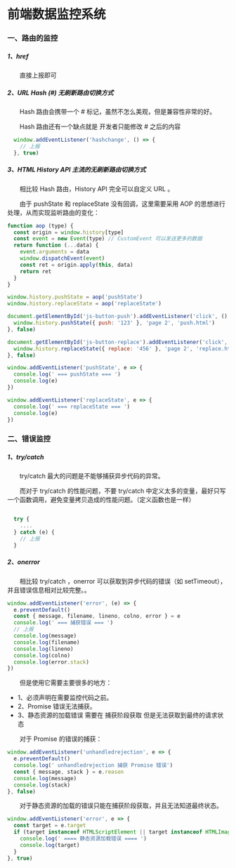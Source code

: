 # 前端数据监控系统

### 一、路由的监控

##### 1、href
  &emsp;&emsp;直接上报即可

##### 2、URL Hash (#) 无刷新路由切换方式

  &emsp;&emsp;Hash 路由会携带一个 # 标记，虽然不怎么美观，但是兼容性非常的好。

  &emsp;&emsp;Hash 路由还有一个缺点就是 开发者只能修改 # 之后的内容 


```JavaScript
  window.addEventListener('hashchange', () => {
    // 上报
  }, true)
```

##### 3、HTML History API 主流的无刷新路由切换方式

  &emsp;&emsp;相比较 Hash 路由，History API 完全可以自定义 URL 。

  &emsp;&emsp;由于 pushState 和 replaceState 没有回调，这里需要采用 AOP 的思想进行处理，从而实现监听路由的变化：

```JavaScript
function aop (type) {
  const origin = window.history[type]
  const event = new Event(type) // CustomEvent 可以发送更多的数据
  return function (...data) {
    event.arguments = data
    window.dispatchEvent(event)
    const ret = origin.apply(this, data)
    return ret
  }
}

window.history.pushState = aop('pushState')
window.history.replaceState = aop('replaceState')

document.getElementById('js-button-push').addEventListener('click', () => {
  window.history.pushState({ push: '123' }, 'page 2', 'push.html')
}, false)

document.getElementById('js-button-replace').addEventListener('click', () => {
  window.history.replaceState({ replace: '456' }, 'page 2', 'replace.html')
}, false)

window.addEventListener('pushState', e => {
  console.log(' === pushState === ')
  console.log(e)
})

window.addEventListener('replaceState', e => {
  console.log(' === replaceState === ')
  console.log(e)
})
```

### 二、错误监控

##### 1、try/catch

  &emsp;&emsp;try/catch 最大的问题是不能够捕获异步代码的异常。

  &emsp;&emsp;而对于 try/catch 的性能问题，不要 try/catch 中定义太多的变量，最好只写一个函数调用，避免变量拷贝造成的性能问题。（定义函数也是一样）

```JavaScript

  try {
    ....
  } catch (e) {
    // 上报
  }
```

##### 2、onerror

  &emsp;&emsp;相比较 try/catch ，onerror 可以获取到异步代码的错误（如 setTimeout），并且错误信息相对比较完整。。

```JavaScript
window.addEventListener('error', (e) => {
  e.preventDefault()
  const { message, filename, lineno, colno, error } = e
  console.log(' === 捕获错误 === ')
  // 上报
  console.log(message)
  console.log(filename)
  console.log(lineno)
  console.log(colno)
  console.log(error.stack)
})  
```

  &emsp;&emsp;但是使用它需要主要很多的地方：

  - 1、必须声明在需要监控代码之前。
  - 2、Promise 错误无法捕获。
  - 3、静态资源的加载错误 需要在 捕获阶段获取 但是无法获取到最终的请求状态


  &emsp;&emsp;对于 Promise 的错误的捕获：

```JavaScript
window.addEventListener('unhandledrejection', e => {
  e.preventDefault()
  console.log(' unhandledrejection 捕获 Promise 错误')
  const { message, stack } = e.reason
  console.log(message)
  console.log(stack)
}, false)
```

  &emsp;&emsp;对于静态资源的加载的错误只能在捕获阶段获取，并且无法知道最终状态。

```JavaScript
window.addEventListener('error', e => {
  const target = e.target
  if (target instanceof HTMLScriptElement || target instanceof HTMLImageElement || target instanceof HTMLLinkElement) {
    console.log(' ==== 静态资源加载错误 ==== ')
    console.log(target)
  }
}, true)
```


